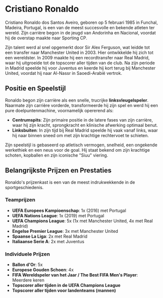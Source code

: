 # Cristiano Ronaldo

Cristiano Ronaldo dos Santos Aveiro, geboren op 5 februari 1985 in Funchal, Madeira, Portugal, is een van de meest succesvolle en bekende atleten ter wereld. Zijn carrière begon in de jeugd van Andorinha en Nacional, voordat hij de overstap maakte naar Sporting CP.

Zijn talent werd al snel opgemerkt door Sir Alex Ferguson, wat leidde tot een transfer naar Manchester United in 2003. Hier ontwikkelde hij zich tot een wereldster. In 2009 maakte hij een recordtransfer naar Real Madrid, waar hij uitgroeide tot de topscorer aller tijden van de club. Na zijn periode in Madrid speelde hij voor Juventus en keerde hij kort terug bij Manchester United, voordat hij naar Al-Nassr in Saoedi-Arabië vertrok.

## Positie en Speelstijl

Ronaldo begon zijn carrière als een snelle, trucrijke **linksvleugelspeler**. Naarmate zijn carrière vorderde, transformeerde hij zijn spel en werd hij een pure doelpuntenmachine, voornamelijk opererend als:

* **Centrumspits**: Zijn primaire positie in de latere fases van zijn carrière, waar hij zijn kracht, sprongkracht en klinische afwerking optimaal benut.
* **Linksbuiten**: In zijn tijd bij Real Madrid speelde hij vaak vanaf links, waar hij naar binnen sneed om met zijn krachtige rechtervoet te schieten.

Zijn speelstijl is gebaseerd op atletisch vermogen, snelheid, een ongekende werkethiek en een neus voor de goal. Hij staat bekend om zijn krachtige schoten, kopballen en zijn iconische "Siuu" viering.

## Belangrijkste Prijzen en Prestaties

Ronaldo's prijzenkast is een van de meest indrukwekkende in de sportgeschiedenis.

### Teamprijzen
* **UEFA Europees Kampioenschap**: 1x (2016) met Portugal
* **UEFA Nations League**: 1x (2019) met Portugal
* **UEFA Champions League**: 5x (1x met Manchester United, 4x met Real Madrid)
* **Engelse Premier League**: 3x met Manchester United
* **Spaanse La Liga**: 2x met Real Madrid
* **Italiaanse Serie A**: 2x met Juventus

### Individuele Prijzen
* **Ballon d'Or**: 5x
* **Europese Gouden Schoen**: 4x
* **FIFA Wereldspeler van het Jaar / The Best FIFA Men's Player**: Meerdere keren
* **Topscorer aller tijden in de UEFA Champions League**
* **Topscorer aller tijden voor landenteams (mannen)**